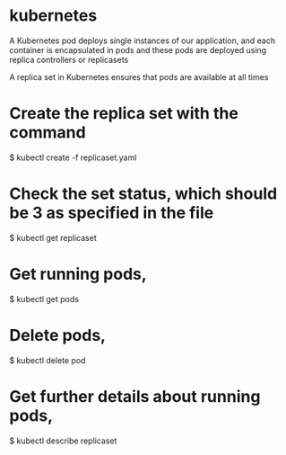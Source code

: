 ﻿# kubernetes

A Kubernetes pod deploys single instances of our application, and each container is encapsulated in pods and these pods are deployed using replica controllers or replicasets

A replica set in Kubernetes ensures that pods are available at all times

# Create the replica set with the command

$ kubectl create -f replicaset.yaml

# Check the set status, which should be 3 as specified in the file

$ kubectl get replicaset

# Get running pods,

$ kubectl get pods 

# Delete pods,

$ kubectl delete pod

# Get further details about running pods,

$ kubectl describe replicaset <name of replicaset>

